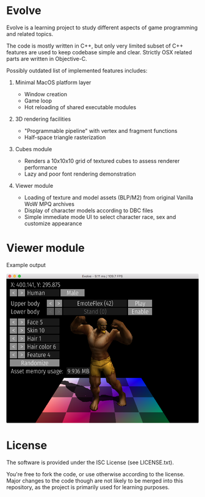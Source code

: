 # Evolve

Evolve is a learning project to study different aspects of game programming and related topics.

The code is mostly written in C++, but only very limited subset of C++ features are used to keep
codebase simple and clear. Strictly OSX related parts are written in Objective-C.

Possibly outdated list of implemented features includes:

1. Minimal MacOS platform layer
   * Window creation
   * Game loop
   * Hot reloading of shared executable modules

2. 3D rendering facilities
   * "Programmable pipeline" with vertex and fragment functions
   * Half-space triangle rasterization

2. Cubes module
   * Renders a 10x10x10 grid of textured cubes to assess renderer performance
   * Lazy and poor font rendering demonstration

3. Viewer module
   * Loading of texture and model assets (BLP/M2) from original Vanilla WoW MPQ archives
   * Display of character models according to DBC files
   * Simple immediate mode UI to select character race, sex and customize appearance

# Viewer module

Example output

![Screenshot](screenshot.v3.png?raw=true)

# License

The software is provided under the ISC License (see LICENSE.txt).

You're free to fork the code, or use otherwise according to the license.
Major changes to the code though are not likely to be merged into this repository,
as the project is primarily used for learning purposes.
